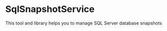 SqlSnapshotService
==================

This tool and library helps you to manage SQL Server database snapshots